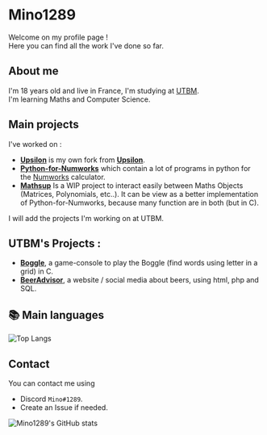 # Mino1289

Welcome on my profile page !  
Here you can find all the work I've done so far.

## About me

I'm 18 years old and live in France, I'm studying at [UTBM](https://utbm.fr/ " ").  
I'm learning Maths and Computer Science.

## Main projects

I've worked on :

- **[Upsilon](https://github.com/Mino1289/Upsilon " ")** is my own fork from **[Upsilon](https://github.com/UpsilonNumworks/Upsilon " ")**.
- **[Python-for-Numworks](https://github.com/Mino1289/Python-for-Numworks " ")** which contain a lot of programs in python for the [Numworks](https://numworks.com " ") calculator.
- **[Mathsup](https://github.com/Mino1289/Mathsup " ")** Is a WIP project to interact easily between Maths Objects (Matrices, Polynomials, etc..). It can be view as a better implementation of Python-for-Numworks, because many function are in both (but in C).


I will add the projects I'm working on at UTBM.
## UTBM's Projects :
- **[Boggle](https://github.com/Mino1289/Boggle " ")**, a game-console to play the Boggle (find words using letter in a grid) in C.
- **[BeerAdvisor](https://github.com/Mino1289/BeerAdvisor " ")**, a website / social media about beers, using html, php and SQL.


## 📚 Main languages

![Top Langs](https://github-readme-stats.vercel.app/api/top-langs/?username=Mino1289&layout=compact&count_private=true&theme=transparent)


## Contact

You can contact me using

- Discord `Mino#1289`.
- Create an Issue if needed.

![Mino1289's GitHub stats](https://github-readme-stats.vercel.app/api?username=Mino1289&show_icons=true&theme=transparent&count_private=true&include_all_commits=true)


